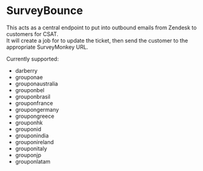
SurveyBounce
============


This acts as a central endpoint to put into outbound emails from Zendesk to customers for CSAT.  
It will create a job for to update the ticket, then send the customer to the appropriate SurveyMonkey URL.


Currently supported:

- darberry
- grouponae
- grouponaustralia
- grouponbel
- grouponbrasil
- grouponfrance
- groupongermany
- groupongreece
- grouponhk
- grouponid
- grouponindia
- grouponireland
- grouponitaly
- grouponjp
- grouponlatam
